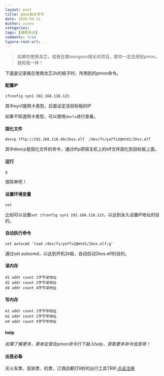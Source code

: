 ```yaml
---
layout: post
title: pmon相关命令
date: 2020-04-11
Author: xuxeu
categories: 
tags: [编程杂谈]
comments: true
typora-root-url: ..
---
```


> 如果你使用龙芯，或者在做loongson相关的项目，那你一定会用到pmon，就和我一样！

下面是记录我在使用龙芯2k的板子时，所用到的pmon命令。

#### 配置IP

`ifconfig syn1 192.168.118.123`

其中syn1是网卡类型，后面设定该目标板的IP

如果不知道网卡类型，可以使用`devls`进行查看。

#### 固化文件

`devcp tftp://192.168.118.40/2kos.elf  /dev/fs/yaffs2@mtd1/2kos.elf`

其中devcp是固化文件的命令，通过tftp把宿主机上的elf文件固化到目标板上面。

#### 运行

`g`

很简单吧！

#### 设置环境变量

`set`

比如可以设置`set ifconfig syn1 192.168.118.123`，以达到永久设置IP地址的目的。

#### 自动执行命令

`set autocmd 'load /dev/fs/yaffs2@mtd1/2kos.elf;g'`

通过set autocmd，以达到开机2k板，自动启动2kos.elf的目的。

#### 读内存

```
d1 addr count 1字节读地址
d2 addr count 2字节读地址
d4 addr count 4字节读地址
```

#### 写内存

```
m1 addr count 1字节写地址 
m2 addr count 2字节写地址
m4 addr count 4字节写地址
```

#### help

*如需了解更多，那肯定是在pmon命令行下敲入help，获取更多命令信息呀！*

#### 出差必备

买火车票、高铁票、机票，订酒店都打9折的出行工具TRIP,[点击注册](https://h5.itrip.world/#/register/6tpd1Z)
